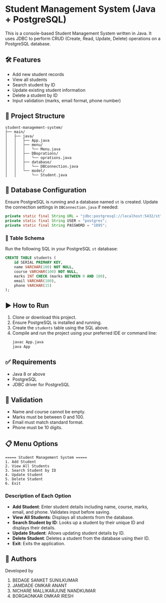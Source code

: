 # Student Management System (Java + PostgreSQL)

This is a console-based Student Management System written in Java. It uses JDBC to perform CRUD (Create, Read, Update, Delete) operations on a PostgreSQL database.

## 🛠️ Features

- Add new student records
- View all students
- Search student by ID
- Update existing student information
- Delete a student by ID
- Input validation (marks, email format, phone number)

## 📂 Project Structure

```
student-management-system/
├── main/
│   ├── java/
│   │   ├── App.java
│   │   ├── menu/
│   │   │   └── Menu.java
│   │   ├── DBoprations/
│   │   │   └── oprations.java
│   │   ├── database/
│   │   │   └── DBConnection.java
│   │   └── model/
│   │       └── Student.java
```

## 💾 Database Configuration

Ensure PostgreSQL is running and a database named `st` is created. Update the connection settings in `DBConnection.java` if needed:

```java
private static final String URL = "jdbc:postgresql://localhost:5432/st";
private static final String USER = "postgres";
private static final String PASSWORD = "1895";
```

### 📘 Table Schema

Run the following SQL in your PostgreSQL `st` database:

```sql
CREATE TABLE students (
    id SERIAL PRIMARY KEY,
    name VARCHAR(100) NOT NULL,
    course VARCHAR(100) NOT NULL,
    marks INT CHECK (marks BETWEEN 0 AND 100),
    email VARCHAR(100),
    phone VARCHAR(15)
);
```

## ▶️ How to Run

1. Clone or download this project.
2. Ensure PostgreSQL is installed and running.
3. Create the `students` table using the SQL above.
4. Compile and run the project using your preferred IDE or command line:
    ```bash
    javac App.java
    java App
    ```

## ✅ Requirements

- Java 8 or above
- PostgreSQL
- JDBC driver for PostgreSQL

## 🔐 Validation

- Name and course cannot be empty.
- Marks must be between 0 and 100.
- Email must match standard format.
- Phone must be 10 digits.

## 📋 Menu Options

```
===== Student Management System =====
1. Add Student
2. View All Students
3. Search Student by ID
4. Update Student
5. Delete Student
6. Exit
```

### Description of Each Option

- **Add Student**: Enter student details including name, course, marks, email, and phone. Validates input before saving.
- **View All Students**: Displays all students from the database.
- **Search Student by ID**: Looks up a student by their unique ID and displays their details.
- **Update Student**: Allows updating student details by ID.
- **Delete Student**: Deletes a student from the database using their ID.
- **Exit**: Exits the application.

## 👤 Authors

Developed by
1) BEDAGE SANKET SUNILKUMAR
2) JAMDADE OMKAR ANANT
3) NICHARE MALLIKARJUNE NANDKUMAR
4) BORGAONKAR OMKAR IRESH
